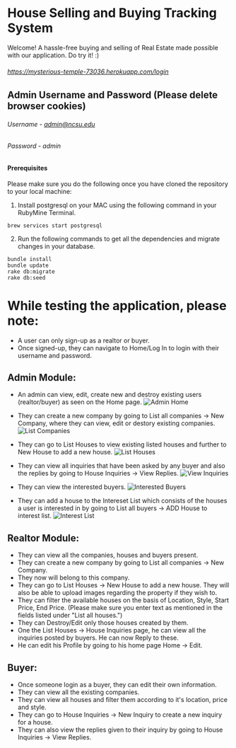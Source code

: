 # House Selling and Buying Tracking System

Welcome! A hassle-free buying and selling of Real Estate made possible with our application. Do try it! :)
###### https://mysterious-temple-73036.herokuapp.com/login

## Admin Username and Password (Please delete browser cookies)
###### Username - admin@ncsu.edu
###### Password - admin

#### Prerequisites

Please make sure you do the following once you have cloned the repository to your local machine:
1. Install postgresql on your MAC using the following command in your RubyMine Terminal.
```
brew services start postgresql
```
2. Run the following commands to get all the dependencies and migrate changes in your database.
```
bundle install
bundle update
rake db:migrate
rake db:seed
```

# While testing the application, please note:
* A user can only sign-up as a realtor or buyer.
* Once signed-up, they can navigate to Home/Log In to login with their username and password.

## Admin Module:
* An admin can view, edit, create new and destroy existing users (realtor/buyer) as seen on the Home page.
![Admin Home](https://mysterious-temple-73036.herokuapp.com/AdminHome.png)

* They can create a new company by going to List all companies -> New Company, where they can view, edit or destory existing companies.
![List Companies](https://mysterious-temple-73036.herokuapp.com/ListCompanies.png)

* They can go to List Houses to view existing listed houses and further to New House to add a new house.
![List Houses](https://mysterious-temple-73036.herokuapp.com/ListHouse.png)

* They can view all inquiries that have been asked by any buyer and also the replies by going to House Inquiries -> View Replies.
![View Inquiries](https://mysterious-temple-73036.herokuapp.com/ViewInquiries.png)

* They can view the interested buyers.
![Interested Buyers](https://mysterious-temple-73036.herokuapp.com/InterestedBuyers.png)

* They can add a house to the Intereset List which consists of the houses a user is interested in by going to List all buyers -> ADD House to interest list.
![Interest List](https://mysterious-temple-73036.herokuapp.com/AddHouseInterestList.png)


## Realtor Module:
* They can view all the companies, houses and buyers present.
* They can create a new company by going to List all companies -> New Company.
* They now will belong to this company.
* They can go to List Houses -> New House to add a new house. They will also be able to upload images regarding the property if they wish to.
* They can filter the available houses on the basis of Location, Style, Start Price, End Price. (Please make sure you enter text as mentioned in the fields listed under "List all houses.")
* They can Destroy/Edit only those houses created by them.
* One the List Houses -> House Inquiries page, he can view all the inquiries posted by buyers. He can now Reply to these.
* He can edit his Profile by going to his home page Home -> Edit.

## Buyer:
* Once someone login as a buyer, they can edit their own information.
* They can view all the existing companies.
* They can view all houses and filter them according to it's location, price and style.
* They can go to House Inquiries -> New Inquiry to create a new inquiry for a house.
* They can also view the replies given to their inquiry by going to House Inquiries -> View Replies.

